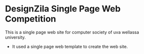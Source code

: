 <h1>DesignZila Single Page Web Competition</h1>

This is a single page web site for computer society of uva wellassa university.
- It used a single page web template to create the web site. 
